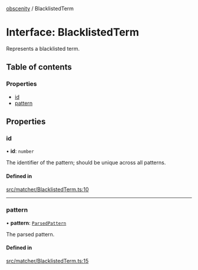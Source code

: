 [obscenity](../README.md) / BlacklistedTerm

# Interface: BlacklistedTerm

Represents a blacklisted term.

## Table of contents

### Properties

- [id](BlacklistedTerm.md#id)
- [pattern](BlacklistedTerm.md#pattern)

## Properties

### id

• **id**: `number`

The identifier of the pattern; should be unique across all patterns.

#### Defined in

[src/matcher/BlacklistedTerm.ts:10](https://github.com/jo3-l/obscenity/blob/37976b6/src/matcher/BlacklistedTerm.ts#L10)

___

### pattern

• **pattern**: [`ParsedPattern`](ParsedPattern.md)

The parsed pattern.

#### Defined in

[src/matcher/BlacklistedTerm.ts:15](https://github.com/jo3-l/obscenity/blob/37976b6/src/matcher/BlacklistedTerm.ts#L15)
